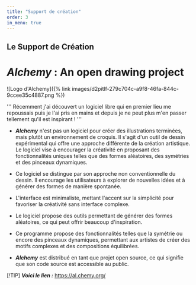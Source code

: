 ```yaml
---
title: "Support de création"
order: 3
in_menu: true
---
```

## Le Support de Création

# ***Alchemy*** : An open drawing project

![Logo d'Alchemy]({% link images/d2pitlf-279c704c-a9f8-46fa-844c-9ccee35c4887.png %})

'''
Récemment j'ai découvert un logiciel libre qui en premier lieu me repoussais puis je l'ai pris en mains et depuis je ne peut plus m'en passer tellement qu'il est inspirant !
'''

- ***Alchemy*** n'est pas un logiciel pour créer des illustrations terminées, mais plutôt un environnement de croquis. 
Il s'agit d'un outil de dessin expérimental qui offre une approche différente de la création artistique. Le logiciel vise à encourager la créativité en proposant des fonctionnalités uniques telles que des formes aléatoires, des symétries et des pinceaux dynamiques.

- Ce logiciel se distingue par son approche non conventionnelle du dessin. Il encourage les utilisateurs à explorer de nouvelles idées et à générer des formes de manière spontanée.

- L'interface est minimaliste, mettant l'accent sur la simplicité pour favoriser la créativité sans interface complexe.

- Le logiciel propose des outils permettant de générer des formes aléatoires, ce qui peut offrir beaucoup d'inspiration.

- Ce programme propose des fonctionnalités telles que la symétrie ou encore des pinceaux dynamiques, permettant aux artistes de créer des motifs complexes et des compositions équilibrées.

- ***Alchemy*** est distribué en tant que projet open source, ce qui signifie que son code source est accessible au public. 

[!TIP] ***Voici le lien :***
<https://al.chemy.org/> 